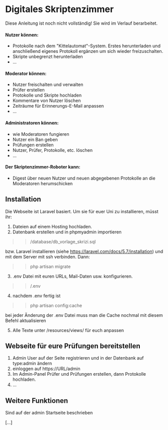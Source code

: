 # Digitales Skriptenzimmer

Diese Anleitung ist noch nicht vollständig! 
Sie wird im Verlauf berarbeitet.

#### Nutzer können:
  - Protokolle nach dem "Kittelautomat"-System. Erstes herunterladen und anschließend eigenes Protokoll ergänzen um sich wieder freizuschalten.
  - Skripte unbegrenzt herunterladen
  - ...
  
#### Moderator können:
 - Nutzer freischalten und verwalten
 - Prüfer erstellen
 - Protokolle und Skripte hochladen
 - Kommentare von Nutzer löschen
 - Zeiträume für Erinnerungs-E-Mail anpassen
 - ...

#### Administratoren können:
 - wie Moderatoren fungieren
 - Nutzer ein Ban geben
 - Prüfungen erstellen
 - Nutzer, Prüfer, Protokolle,  etc. löschen
 - ...

#### Der Skriptenzimmer-Roboter kann:

 - Digest über neuen Nutzer und neuen abgegebenen Protokolle an die Moderatoren herumschicken 
 
## Installation

Die Webseite ist Laravel basiert. Um sie für euer Uni zu installieren, müsst ihr: 
1. Dateien auf einem Hosting hochladen.
2. Datenbank erstellen und in phpmyadmin importieren 
>> /database/db_vorlage_skrizi.sql  

bzw. Laravel installieren (siehe https://laravel.com/docs/5.7/installation) und mit dem Server mit ssh verbinden. Dann:  
>> php artisan migrate
3. .env Datei mit euren URLs, Mail-Daten usw. konfigurieren.
>>  /.env
4. nachdem .env fertig ist 
>>php artisan config:cache

bei jeder Änderung der .env Datei muss man die Cache nochmal mit diesem Befehl aktualisieren

5. Alle Texte unter /resources/views/ für euch anpassen

## Webseite für eure Prüfungen bereitstellen
1. Admin User auf der Seite registrieren und in der Datenbank auf type:admin ändern
2. einloggen auf https://URL/admin
3. Im Admin-Panel Prüfer und Prüfungen erstellen, dann Protokolle hochladen.
4. ...

## Weitere Funktionen
Sind auf der admin Startseite beschrieben

[...]
